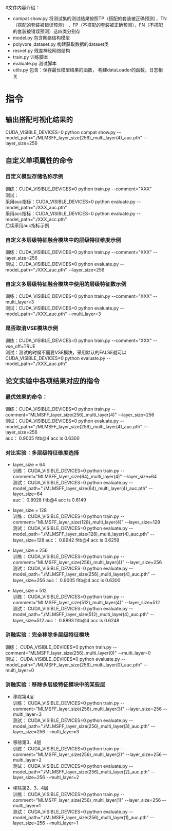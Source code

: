 #文件内容介绍：
- compat show.py 
将测试集的测试结果按照TP（搭配的套装被正确预测），TN（搭配的套装被错误预测）
，FP（不搭配的套装被正确预测），FN（不搭配的套装被错误预测）这四类分别存
- model.py 包含网络结构模型
- polyvore_dataset.py  构建获取数据的dataset类
- resnet.py 残差神经网络结构
- train.py 训练脚本
- evaluate.py 测试脚本
- utils.py 包含：保存最优模型结果的函数， 构建dataLoader的函数，日志相关

# 指令
## 输出搭配可视化结果的
CUDA_VISIBLE_DEVICES=0 python compat show.py --model_path="./MLMSFF_layer_size(256)_multi_layer(4)_auc.pth" --layer_size=256
## 自定义单项属性的命令
### 自定义模型存储名称示例
训练：CUDA_VISIBLE_DEVICES=0 python train.py --comment="XXX"  
测试：  
采用auc指标：CUDA_VISIBLE_DEVICES=0 python evaluate.py --model_path="./XXX_auc.pth"  
采用acc指标：CUDA_VISIBLE_DEVICES=0 python evaluate.py --model_path="./XXX_acc.pth"  
后续采用auc指标示例

### 自定义多层级特征融合模块中的层级特征维度示例
训练：CUDA_VISIBLE_DEVICES=0 python train.py --comment="XXX" --layer_size=256   
测试：CUDA_VISIBLE_DEVICES=0 python evaluate.py --model_path="./XXX_auc.pth" --layer_size=256

### 自定义多层级特征融合模块中使用的层级特征数示例
训练：CUDA_VISIBLE_DEVICES=0 python train.py --comment="XXX" --multi_layer=3      
测试：CUDA_VISIBLE_DEVICES=0 python evaluate.py --model_path="./XXX_auc.pth" --multi_layer=3

### 是否取消VSE模块示例
训练：CUDA_VISIBLE_DEVICES=0 python train.py --comment="XXX" --vse_off=TRUE    
测试：测试的时候不需要VSE模块，采用默认的FALSE就可以  
CUDA_VISIBLE_DEVICES=0 python evaluate.py --model_path="./XXX_auc.pth"

## 论文实验中各项结果对应的指令
### 最优效果的命令：
训练：CUDA_VISIBLE_DEVICES=0 python train.py --comment="MLMSFF_layer_size(256)_multi_layer(4)" --layer_size=256      
测试：CUDA_VISIBLE_DEVICES=0 python evaluate.py --model_path="./MLMSFF_layer_size(256)_multi_layer(4)_auc.pth" --layer_size=256  
auc： 0.9005  fitb@4  acc is   0.6300
### 对比实验：多层级特征维度选择
- layer_size = 64  
训练： CUDA_VISIBLE_DEVICES=0 python train.py --comment="MLMSFF_layer_size(64)_multi_layer(4)" --layer_size=64      
测试： CUDA_VISIBLE_DEVICES=0 python evaluate.py --model_path="./MLMSFF_layer_size(64)_multi_layer(4)_auc.pth" --layer_size=64      
auc： 0.8928   fitb@4  acc is  0.6149

- layer_size = 128  
训练： CUDA_VISIBLE_DEVICES=0 python train.py --comment="MLMSFF_layer_size(128)_multi_layer(4)" --layer_size=128  
测试： CUDA_VISIBLE_DEVICES=0 python evaluate.py --model_path="./MLMSFF_layer_size(128)_multi_layer(4)_auc.pth" --layer_size=128
auc： 0.8942   fitb@4  acc is  0.6259

- layer_size = 256  
训练： CUDA_VISIBLE_DEVICES=0 python train.py --comment="MLMSFF_layer_size(256)_multi_layer(4)" --layer_size=256    
测试： CUDA_VISIBLE_DEVICES=0 python evaluate.py --model_path="./MLMSFF_layer_size(256)_multi_layer(4)_auc.pth" --layer_size=256
auc： 0.9005  fitb@4  acc is   0.6300

- layer_size = 512  
训练： CUDA_VISIBLE_DEVICES=0 python train.py --comment="MLMSFF_layer_size(512)_multi_layer(4)" --layer_size=512  
测试： CUDA_VISIBLE_DEVICES=0 python evaluate.py --model_path="./MLMSFF_layer_size(512)_multi_layer(4)_auc.pth" --layer_size=512
auc： 0.8893   fitb@4  acc is  0.6248

### 消融实验：完全移除多层级特征模块
训练： CUDA_VISIBLE_DEVICES=0 python train.py --comment="MLMSFF_layer_size(256)_multi_layer(0)" --multi_layer=0  
测试： CUDA_VISIBLE_DEVICES=0 python evaluate.py --model_path="./MLMSFF_layer_size(256)_multi_layer(0)_auc.pth" --multi_layer=0 

### 消融实验：移除多层级特征模块中的某些层
- 移除第4层  
训练： CUDA_VISIBLE_DEVICES=0 python train.py --comment="MLMSFF_layer_size(256)_multi_layer(3)" --layer_size=256 --multi_layer=3  
测试： CUDA_VISIBLE_DEVICES=0 python evaluate.py --model_path="./MLMSFF_layer_size(256)_multi_layer(3)_auc.pth" --layer_size=256 --multi_layer=3

- 移除第3、4层  
训练： CUDA_VISIBLE_DEVICES=0 python train.py --comment="MLMSFF_layer_size(256)_multi_layer(2)" --layer_size=256 --multi_layer=2  
测试： CUDA_VISIBLE_DEVICES=0 python evaluate.py --model_path="./MLMSFF_layer_size(256)_multi_layer(2)_auc.pth" --layer_size=256 --multi_layer=2  

- 移除第2、3、4层  
训练： CUDA_VISIBLE_DEVICES=0 python train.py --comment="MLMSFF_layer_size(256)_multi_layer(1)" --layer_size=256 --multi_layer=1  
测试： CUDA_VISIBLE_DEVICES=0 python evaluate.py --model_path="./MLMSFF_layer_size(256)_multi_layer(1)_auc.pth" --layer_size=256 --multi_layer=1     